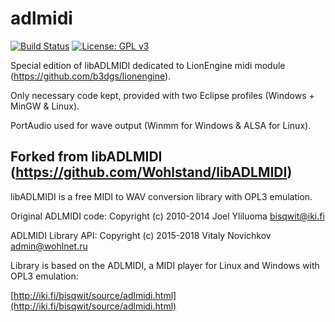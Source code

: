 # adlmidi
[![Build Status](https://travis-ci.org/b3dgs/adlmidi.svg)](https://travis-ci.org/b3dgs/adlmidi) [![License: GPL v3](https://img.shields.io/badge/License-GPL%20v3-blue.svg)](https://www.gnu.org/licenses/gpl-3.0)

Special edition of libADLMIDI dedicated to LionEngine midi module (https://github.com/b3dgs/lionengine).

Only necessary code kept, provided with two Eclipse profiles (Windows + MinGW & Linux).

PortAudio used for wave output (Winmm for Windows & ALSA for Linux).

## Forked from libADLMIDI (https://github.com/Wohlstand/libADLMIDI)
libADLMIDI is a free MIDI to WAV conversion library with OPL3 emulation.

Original ADLMIDI code: Copyright (c) 2010-2014 Joel Yliluoma <bisqwit@iki.fi>

ADLMIDI Library API:   Copyright (c) 2015-2018 Vitaly Novichkov <admin@wohlnet.ru>

Library is based on the ADLMIDI, a MIDI player for Linux and Windows with OPL3 emulation:

[http://iki.fi/bisqwit/source/adlmidi.html](http://iki.fi/bisqwit/source/adlmidi.html)
